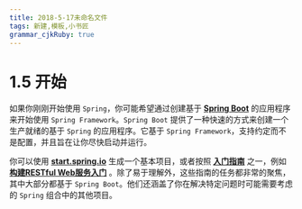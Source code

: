 ```yaml
---
title: 2018-5-17未命名文件 
tags: 新建,模板,小书匠
grammar_cjkRuby: true
---
```



# 1.5 开始

如果你刚刚开始使用 `Spring`，你可能希望通过创建基于 **[Spring Boot](https://projects.spring.io/spring-boot/)** 的应用程序来开始使用 `Spring Framework`。`Spring Boot` 提供了一种快速的方式来创建一个生产就绪的基于 `Spring` 的应用程序。它基于 `Spring Framework`，支持约定而不是配置，并且旨在让你尽快启动并运行。

你可以使用 **[start.spring.io](https://start.spring.io/)** 生成一个基本项目，或者按照 **[入门指南](https://spring.io/guides)** 之一，例如 **[构建RESTful Web服务入门](https://spring.io/guides/gs/rest-service/)** 。除了易于理解外，这些指南的任务都非常的聚焦，其中大部分都基于 `Spring Boot`。他们还涵盖了你在解决特定问题时可能需要考虑的 `Spring` 组合中的其他项目。